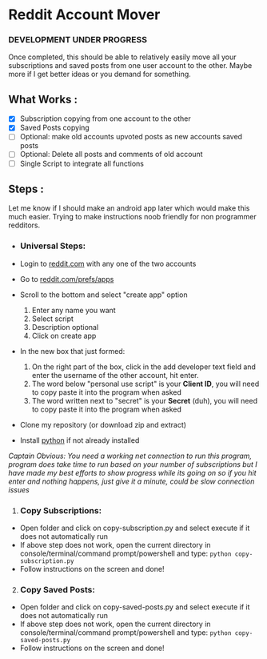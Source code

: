 # Reddit Account Mover

### DEVELOPMENT UNDER PROGRESS

Once completed, this should be able to relatively easily move all your subscriptions and saved posts from one user account to the other.
Maybe more if I get better ideas or you demand for something.

## What Works :
- [x] Subscription copying from one account to the other
- [x] Saved Posts copying
- [ ] Optional: make old accounts upvoted posts as new accounts saved posts
- [ ] Optional: Delete all posts and comments of old account
- [ ] Single Script to integrate all functions

## Steps :
Let me know if I should make an android app later which would make this much easier.
Trying to make instructions noob friendly for non programmer redditors.

- ### Universal Steps:

- Login to [reddit.com](https://www.reddit.com/) with any one of the two accounts
- Go to [reddit.com/prefs/apps](https://www.reddit.com/prefs/apps)
- Scroll to the bottom and select "create app" option
  1. Enter any name you want
  2. Select script
  3. Description optional
  4. Click on create app
- In the new box that just formed:
  1. On the right part of the box, click in the add developer text field and enter the username of the other account, hit enter.
  2. The word below "personal use script" is your **Client ID**, you will need to copy paste it into the program when asked
  3. The word written next to "secret" is your **Secret** (duh), you will need to copy paste it into the program when asked
- Clone my repository (or download zip and extract)
- Install [python](https://www.python.org/downloads/) if not already installed

*Captain Obvious: You need a working net connection to run this program, program does take time to run based on your number of subscriptions but I have made my best efforts to show progress while its going on so if you hit enter and nothing happens, just give it a minute, could be slow connection issues*

1. ### Copy Subscriptions:

- Open folder and click on copy-subscription.py and select execute if it does not automatically run
- If above step does not work, open the current directory in console/terminal/command prompt/powershell and type:
```python copy-subscription.py```
- Follow instructions on the screen and done!

2. ### Copy Saved Posts:
- Open folder and click on copy-saved-posts.py and select execute if it does not automatically run
- If above step does not work, open the current directory in console/terminal/command prompt/powershell and type:
```python copy-saved-posts.py```
- Follow instructions on the screen and done!